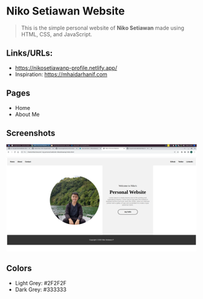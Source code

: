 # Niko Setiawan Website

> This is the simple personal website of **Niko Setiawan** made using HTML, CSS, and JavaScript.

## Links/URLs:

- <https://nikosetiawanp-profile.netlify.app/>
- Inspiration: <https://mhaidarhanif.com>

## Pages

- Home
- About Me

## Screenshots

![Home](assets/screenshot-home.png)


## Colors

- Light Grey: #2F2F2F
- Dark Grey: #333333
